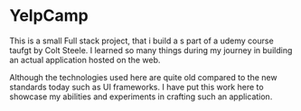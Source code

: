 # YelpCamp

This is a small Full stack project, that i build a s part of a udemy course taufgt by Colt Steele. I learned so many things during my journey in building an actual application hosted on the web. 

Although the technologies used here are quite old compared to the new standards today such as UI frameworks. I have put this work here to showcase my abilities and experiments in crafting such an application.
